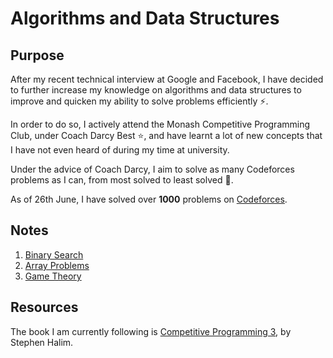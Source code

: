 # Algorithms and Data Structures

## Purpose

After my recent technical interview at Google and Facebook, I have decided to further increase my knowledge on algorithms and data structures to improve and quicken my ability to solve problems efficiently :zap:.

In order to do so, I actively attend the Monash Competitive Programming Club, under Coach Darcy Best :star:, and have learnt a lot of new concepts that I have not even heard of during my time at university.

Under the advice of Coach Darcy, I aim to solve as many Codeforces problems as I can, from most solved to least solved :muscle:.

As of 26th June, I have solved over <strong>1000</strong> problems on [Codeforces](http://www.codeforces.com).

## Notes
1. [Binary Search](https://github.com/callistusystan/Algorithms-and-Data-Structures/blob/master/Notes/Binary%20Search.md)
2. [Array Problems](https://github.com/callistusystan/Algorithms-and-Data-Structures/blob/master/Notes/Array%20Problems.md)
3. [Game Theory](https://github.com/callistusystan/Algorithms-and-Data-Structures/blob/master/Notes/Game%20Theory.md)

## Resources

The book I am currently following is [Competitive Programming 3](https://www.amazon.com/Competitive-Programming-3rd-Steven-Halim/dp/B00FG8MNN8), by Stephen Halim.

